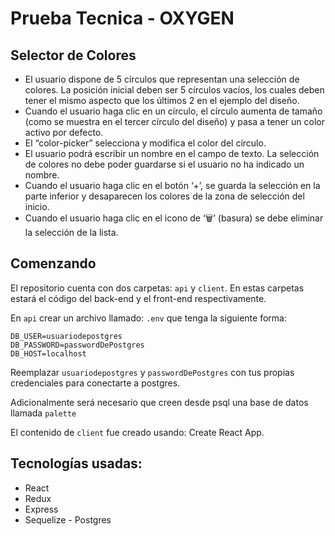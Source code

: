 # Prueba Tecnica - OXYGEN

## Selector de Colores

- El usuario dispone de 5 círculos que representan una selección de colores. La
posición inicial deben ser 5 círculos vacíos, los cuales deben tener el mismo aspecto
que los últimos 2 en el ejemplo del diseño.
- Cuando el usuario haga clic en un círculo, el círculo aumenta de tamaño (como se
muestra en el tercer círculo del diseño) y pasa a tener un color activo por defecto.
- El “color-picker” selecciona y modifica el color del círculo.
- El usuario podrá escribir un nombre en el campo de texto. La selección de colores
no debe poder guardarse si el usuario no ha indicado un nombre.
- Cuando el usuario haga clic en el botón ‘+’, se guarda la selección en la parte inferior
y desaparecen los colores de la zona de selección del inicio.
- Cuando el usuario haga clic en el icono de ‘🗑’ (basura) se debe eliminar la
selección de la lista.

## Comenzando

El repositorio cuenta con dos carpetas: `api` y `client`. En estas carpetas estará el código del back-end y el front-end respectivamente.

En `api` crear un archivo llamado: `.env` que tenga la siguiente forma:

```
DB_USER=usuariodepostgres
DB_PASSWORD=passwordDePostgres
DB_HOST=localhost
```

Reemplazar `usuariodepostgres` y `passwordDePostgres` con tus propias credenciales para conectarte a postgres. 

Adicionalmente será necesario que creen desde psql una base de datos llamada `palette`

El contenido de `client` fue creado usando: Create React App.

## Tecnologías usadas:
- React
- Redux
- Express
- Sequelize - Postgres
